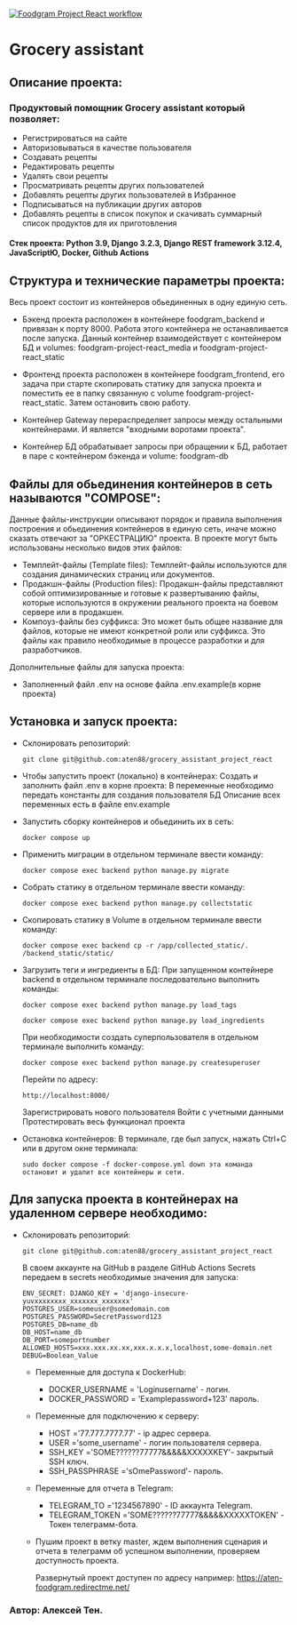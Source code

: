 [![Foodgram Project React workflow](https://github.com/aten88/foodgram-project-react/actions/workflows/main.yml/badge.svg)](https://github.com/aten88/foodgram-project-react/actions/workflows/main.yml)
# Grocery assistant
## Описание проекта:
### Продуктовый помощник Grocery assistant который позволяет:
- Регистрироваться на сайте
- Авторизовываться в качестве пользователя
- Создавать рецепты
- Редактировать рецепты
- Удалять свои рецепты
- Просматривать рецепты других пользователей
- Добавлять рецепты других пользователей в Избранное
- Подписываться на публикации других авторов
- Добавлять рецепты в список покупок и скачивать суммарный список продуктов для их приготовления

#### Cтек проекта: Python 3.9, Django 3.2.3, Django REST framework 3.12.4, JavaScriptЮ, Docker, Github Actions

## Структура и технические параметры проекта:
  Весь проект состоит из контейнеров обьединенных в одну единую сеть.
  - Бэкенд проекта расположен в контейнере foodgram_backend и привязан к порту 8000. 
    Работа этого контейнера не останавливается после запуска.
    Данный контейнер взаимодействует с контейнером БД и volumes: foodgram-project-react_media и foodgram-project-react_static

  - Фронтенд проекта расположен в контейнере foodgram_frontend, его задача при старте скопировать статику для запуска проекта
    и поместить ее в папку связанную с volume foodgram-project-react_static. Затем остановить свою работу.

  - Контейнер Gateway перераспределяет запросы между остальными контейнерами. И является "входными воротами проекта".

  - Контейнер БД обрабатывает запросы при обращении к БД, работает в паре с контейнером бэкенда и volume: foodgram-db

  ## Файлы для обьединения контейнеров в сеть называются "COMPOSE":
  Данные файлы-инструкции описывают порядок и правила выполнения построения и обьединения контейнеров в единую сеть,
  иначе можно сказать отвечают за "ОРКЕСТРАЦИЮ" проекта. В проекте могут быть использованы несколько видов этих файлов:
   - Темплейт-файлы (Template files): Темплейт-файлы используются для создания динамических страниц или документов.
   - Продакшн-файлы (Production files): Продакшн-файлы представляют собой оптимизированные и готовые к развертыванию файлы, 
     которые используются в окружении реального проекта на боевом сервере или в продакшен.
   - Компоуз-файлы без суффикса: Это может быть общее название для файлов, которые не имеют конкретной роли или суффикса.
     Это файлы как правило необходимые в процессе разработки и для разработчиков.

  Дополнительные файлы для запуска проекта:
   - Заполненный файл .env на основе файла .env.example(в корне проекта)

## Установка и запуск проекта:
- Склонировать репозиторий:
  ```
  git clone git@github.com:aten88/grocery_assistant_project_react
  ```

- Чтобы запустить проект (локально) в контейнерах:
    Создать и заполнить файл .env в корне проекта:
      В переменные необходимо передать константы для создания пользователя БД
      Описание всех переменных есть в файле env.example

- Запустить сборку контейнеров и обьединить их в сеть:
  ```
  docker compose up
  ```
- Применить миграции в отдельном терминале ввести команду:
  ```
  docker compose exec backend python manage.py migrate
  ```
- Собрать статику в отдельном терминале ввести команду:
  ```
  docker compose exec backend python manage.py collectstatic
  ```
- Скопировать статику в Volume в отдельном терминале ввести команду:
  ```
  docker compose exec backend cp -r /app/collected_static/. /backend_static/static/
  ```
- Загрузить теги и ингредиенты в БД:
  При запущенном контейнере backend в отдельном терминале последовательно выполнить команды:
  ```
  docker compose exec backend python manage.py load_tags
  ```
  ```
  docker compose exec backend python manage.py load_ingredients
  ```
  При необходимости создать суперпользователя в отдельном терминале выполнить команду:
  ```
  docker compose exec backend python manage.py createsuperuser
  ```
  Перейти по адресу:
  ```
  http://localhost:8000/
  ```
    Зарегистрировать нового пользователя
    Войти с учетными данными
    Протестировать весь функционал проекта
 - Остановка контейнеров:
      В терминале, где был запуск, нажать Ctrl+С или в другом окне терминала:
   ```
   sudo docker compose -f docker-compose.yml down эта команда остановит и удалит все контейнеры и сети.
   ```
  
## Для запуска проекта в контейнерах на удаленном сервере необходимо:
- Склонировать репозиторий:
  ```
  git clone git@github.com:aten88/grocery_assistant_project_react
  ```
  В своем аккаунте на GitHub в разделе GitHub Actions Secrets передаем в secrets необходимые значения для запуска:
  ```
  ENV_SECRET: DJANGO_KEY = 'django-insecure-yuvxxxxxxxx_xxxxxxx_xxxxxxx'
  POSTGRES_USER=someuser@somedomain.com
  POSTGRES_PASSWORD=SecretPassword123
  POSTGRES_DB=name_db
  DB_HOST=name_db
  DB_PORT=someportnumber
  ALLOWED_HOSTS=xxx.xxx.xx.xx,xxx.x.x.x,localhost,some-domain.net
  DEBUG=Boolean_Value
  ```
  - Переменные для доступа к DockerHub:
    - DOCKER_USERNAME = 'Loginusername' - логин.
    - DOCKER_PASSWORD = 'Examplepassword+123' пароль.

  - Переменные для подключению к серверу:
    - HOST ='77.777.7777.77' - ip адрес сервера.
    - USER ='some_username' - логин пользователя сервера.
    - SSH_KEY ='SOME??????77777&&&&&XXXXXKEY'- закрытый SSH ключ.
    - SSH_PASSPHRASE ='sOmePassword'- пароль.

  - Переменные для отчета в Telegram:
    - TELEGRAM_TO ='1234567890' - ID аккаунта Telegram.
    - TELEGRAM_TOKEN ='SOME??????77777&&&&&XXXXXTOKEN' - Токен телеграмм-бота.

  - Пушим проект в ветку master, ждем выполнения сценария и 
  отчета в телеграмм об успешном выполнении, проверяем доступность проекта.

    Развернутый проект доступен по адресу например: https://aten-foodgram.redirectme.net/

### Автор: Алексей Тен.

